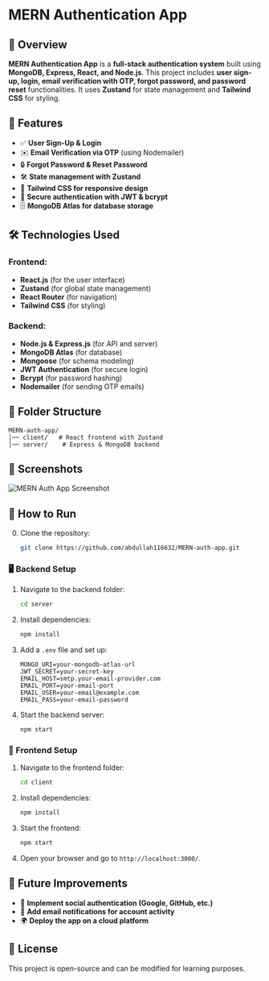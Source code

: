 # MERN Authentication App

## 📌 Overview
**MERN Authentication App** is a **full-stack authentication system** built using **MongoDB, Express, React, and Node.js**. This project includes **user sign-up, login, email verification with OTP, forgot password, and password reset** functionalities. It uses **Zustand** for state management and **Tailwind CSS** for styling.

## 🎯 Features
- ✅ **User Sign-Up & Login**  
- ✉️ **Email Verification via OTP** (using Nodemailer)  
- 🔒 **Forgot Password & Reset Password**  
- 🛠️ **State management with Zustand**  
- 🎨 **Tailwind CSS for responsive design**  
- 🔐 **Secure authentication with JWT & bcrypt**  
- 🗄️ **MongoDB Atlas for database storage**  

## 🛠️ Technologies Used
### **Frontend:**
- **React.js** (for the user interface)
- **Zustand** (for global state management)
- **React Router** (for navigation)
- **Tailwind CSS** (for styling)

### **Backend:**
- **Node.js & Express.js** (for API and server)
- **MongoDB Atlas** (for database)
- **Mongoose** (for schema modeling)
- **JWT Authentication** (for secure login)
- **Bcrypt** (for password hashing)
- **Nodemailer** (for sending OTP emails)

## 📂 Folder Structure
```
MERN-auth-app/
│── client/   # React frontend with Zustand
│── server/    # Express & MongoDB backend
```

## 📸 Screenshots
![MERN Auth App Screenshot](https://res.cloudinary.com/dp0zdj77w/image/upload/v1742194430/forReadme/Screenshot_2025-03-17_125333_s3qjhe.png)

## 🚀 How to Run
0. Clone the repository:
   ```sh
   git clone https://github.com/abdullah116632/MERN-auth-app.git
   ```

### 🖥️ Backend Setup
1. Navigate to the backend folder:
   ```sh
   cd server
   ```
2. Install dependencies:
   ```sh
   npm install
   ```
3. Add a `.env` file and set up:
   ```
   MONGO_URI=your-mongodb-atlas-url
   JWT_SECRET=your-secret-key
   EMAIL_HOST=smtp.your-email-provider.com
   EMAIL_PORT=your-email-port
   EMAIL_USER=your-email@example.com
   EMAIL_PASS=your-email-password
   ```
4. Start the backend server:
   ```sh
   npm start
   ```

### 🎨 Frontend Setup
1. Navigate to the frontend folder:
   ```sh
   cd client
   ```
2. Install dependencies:
   ```sh
   npm install
   ```
3. Start the frontend:
   ```sh
   npm start
   ```
4. Open your browser and go to `http://localhost:3000/`.

## 📌 Future Improvements
- 🔄 **Implement social authentication (Google, GitHub, etc.)**  
- 🔔 **Add email notifications for account activity**  
- 🌍 **Deploy the app on a cloud platform**  

## 📜 License
This project is open-source and can be modified for learning purposes.
